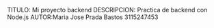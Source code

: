 TITULO: Mi proyecto backend
DESCRIPCION: Practica de backend con Node.js
AUTOR:Maria Jose Prada Bastos 3115247453